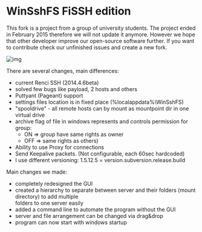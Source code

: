 WinSshFS FiSSH edition
========================

This fork is a project from a group of university students. The project ended in February 2015 therefore we will not update it anymore. However we hope that other developer improve our open-source software further. If you want to contribute check our unfinished issues and create a new fork.

![img](https://habrastorage.org/files/d8d/73c/c3c/d8d73cc3c066461988cca55ea1336714.jpg "UI")

There are several changes, main differences:

*   current Renci SSH (2014.4.6beta)
*   solved few bugs like payload, 2 hosts and others
*   Puttyant (Pageant) support
*   settings files location is in fixed place (%localappdata%\WinSshFS)
*   "spooldrive" - all remote hosts can by mount as mountpoint dir in one virtual drive
*   archive flag of file in windows represents and controls permission for group:
    *   ON => group have same rights as owner
    *   OFF => same rights as others)
*   Ability to use Proxy for connections
*   Send Keepalive packets. (Not configurable, each 60sec hardcoded)
*   I use different versioning: 1.5.12.5 = version.subversion.release.build

Main changes we made:
- completely redesigned the GUI  
- created a hierarchy to separate between server and their folders (mount directory) to add multiple   
  folders to one server easily
- added a command line to automate the program without the GUI
- server and file arrangement can be changed via drag&drop
- program can now start with windows startup
